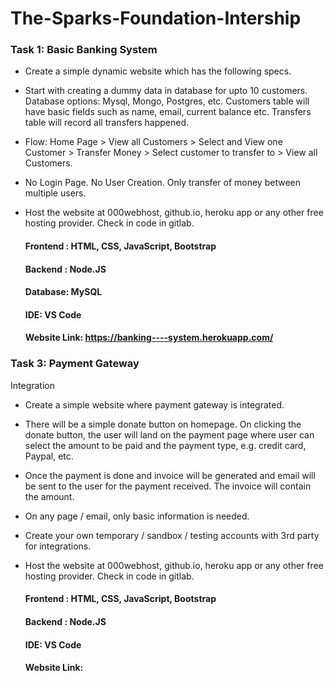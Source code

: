 # The-Sparks-Foundation-Intership
### Task 1: Basic Banking System
* Create a simple dynamic website which has the following specs.
* Start with creating a dummy data in database for upto 10 customers. Database options: Mysql, Mongo, Postgres, etc. Customers table will have basic fields such as name, email, current balance etc. Transfers table will record all transfers happened.
* Flow: Home Page > View all Customers > Select and View one Customer > Transfer Money > Select customer to transfer to > View all Customers. 
* No Login Page. No User Creation. Only transfer of money between multiple users.
* Host the website at 000webhost, github.io, heroku app or any other free hosting provider. Check in code in gitlab.

     #### Frontend : HTML, CSS, JavaScript, Bootstrap
     #### Backend : Node.JS
     #### Database: MySQL
     #### IDE: VS Code

    #### Website Link: https://banking----system.herokuapp.com/
    
    
### Task 3: Payment Gateway
Integration
* Create a simple website where payment gateway is integrated.
* There will be a simple donate button on homepage. On clicking the donate button, the user will land on the payment page where user can select the amount to be paid and the payment type, e.g. credit card, Paypal, etc.
* Once the payment is done and invoice will be generated and email will be sent to the user for the payment received. The invoice will contain the amount.
* On any page / email, only basic information is needed.
* Create your own temporary / sandbox / testing accounts with 3rd party for integrations.
* Host the website at 000webhost, github.io, heroku app or any other free hosting provider. Check in code in gitlab. 


     #### Frontend : HTML, CSS, JavaScript, Bootstrap
     #### Backend : Node.JS
     #### IDE: VS Code

    #### Website Link:
